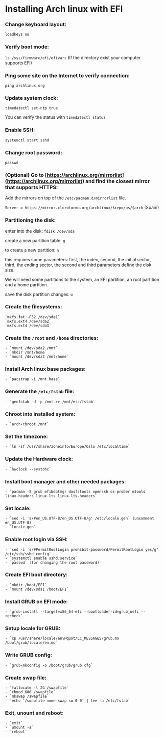 # Installing Arch linux with EFI

### Change keyboard layout:

   `loadkeys no`

### Verify boot mode:

   `ls /sys/firmware/efi/efivars` (If the directory exist your computer supports EFI)

### Ping some site on the Internet to verify connection:

   `ping archlinux.org`
   
### Update system clock:

   `timedatectl set-ntp true`
   
   You can verify the status with `timedatectl status`

### Enable SSH:

`systemctl start sshd`

### Change root password:

`passwd`

### (Optional) Go to [https://archlinux.org/mirrorlist](https://archlinux.org/mirrorlist) and find the closest mirror that supports HTTPS:

Add the mirrors on top of the `/etc/pacman.d/mirrorlist` file.

`Server = https://mirror.cloroformo.org/archlinux/$repo/os/$arch` (Spain)

### Partitioning the disk:

   enter into the disk: `fdisk /dev/sda`
   
   create a new partition table: `g`
   
   to create a new partition: `n`
      
   this requires some parameters: first, the index, second, the initial sector, third, the ending sector,  the second and third parameters define the disk size.
    
   We will need some partitions to the system, an EFI partition, an root partition and a home partition.
      
   save the disk partition changes: `w`
      
### Create the filesystems:
    `mkfs.fat -F32 /dev/sda1`
    `mkfs.ext4 /dev/sda2`
    `mkfs.ext4 /dev/sda3`

### Create the `/root` and `/home` directories:
    - `mount /dev/sda2 /mnt`
    - `mkdir /mnt/home`
    - `mount /dev/sda3 /mnt/home`

### Install Arch linux base packages:
    - `pacstrap -i /mnt base`

### Generate the `/etc/fstab` file:
    - `genfstab -U -p /mnt >> /mnt/etc/fstab`

### Chroot into installed system:
    - `arch-chroot /mnt`

### Set the timezone:
    - `ln -sf /usr/share/zoneinfo/Europe/Oslo /etc/localtime`

### Update the Hardware clock:
    - `hwclock --systohc`

### Install boot manager and other needed packages:
    - `pacman -S grub efibootmgr dosfstools openssh os-prober mtools linux-headers linux-lts linux-lts-headers`

### Set locale:
    - `sed -i 's/#en_US.UTF-8/en_US.UTF-8/g' /etc/locale.gen` (uncomment en_US.UTF-8)
    - `locale-gen`

### Enable root login via SSH:
    - `sed -i 's/#PermitRootLogin prohibit-password/PermitRootLogin yes/g' /etc/ssh/sshd_config`
    - `systemctl enable sshd.service`
    - `passwd` (for changing the root password)

### Create EFI boot directory:
    - `mkdir /boot/EFI`
    - `mount /dev/sda1 /boot/EFI`

### Install GRUB on EFI mode:
    - `grub-install --target=x86_64-efi --bootloader-id=grub_uefi --recheck`

### Setup locale for GRUB:
    - `cp /usr/share/locale/en\@quot/LC_MESSAGES/grub.mo /boot/grub/locale/en.mo`

### Write GRUB config:
    - `grub-mkconfig -o /boot/grub/grub.cfg`

### Create swap file:
    - `fallocate -l 2G /swapfile`
    - `chmod 600 /swapfile`
    - `mkswap /swapfile`
    - `echo '/swapfile none swap sw 0 0' | tee -a /etc/fstab`

### Exit, unount and reboot:
    - `exit`
    - `umount -a`
    - `reboot`
